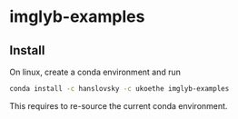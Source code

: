 # imglyb-examples

## Install
On linux, create a conda environment and run
```bash
conda install -c hanslovsky -c ukoethe imglyb-examples
```
This requires to re-source the current conda environment.
